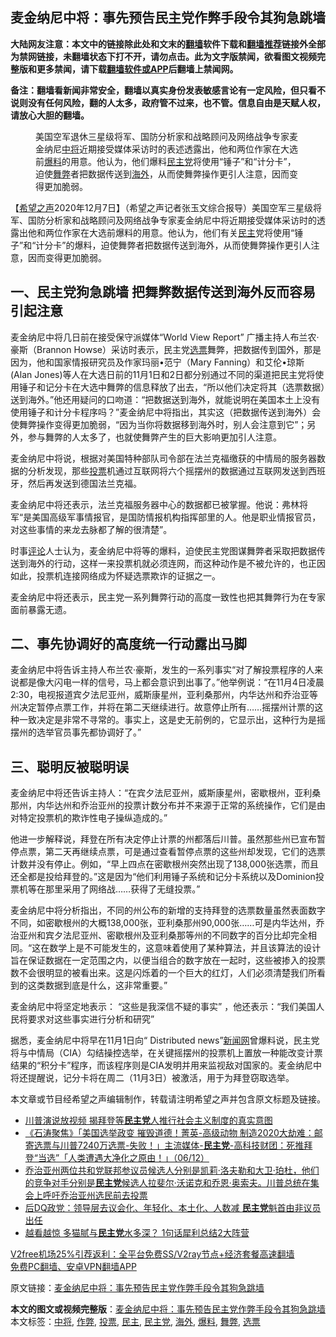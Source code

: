  <h2>麦金纳尼中将：事先预告民主党作弊手段令其狗急跳墙</h2> <p class="notice"><b>大陆网友注意：本文中的链接除此处和文末的<a href="https://github.com/bannedbook/fanqiang" >翻墙</a>软件下载和<a href="https://github.com/killgcd/justmysocks/blob/master/README.md">翻墙推荐</a>链接外全部为禁网链接，未翻墙状态下打不开，请勿点击。此为文字版禁闻，欲看图文视频完整版和更多禁闻，请下载<a href="https://github.com/bannedbook/fanqiang">翻墙软件或APP</a>后翻墙上禁闻网。</p><p>备注：翻墙看新闻非常安全，翻墙以真实身份发表敏感言论有一定风险，但只看不说则没有任何风险，翻的人太多，政府管不过来，也不管。信息自由是天赋人权，请放心大胆的翻墙。</b></p>  <div class="entry"> <figure><figcaption>美国空军退休三星级将军、国防分析家和战略顾问及网络战争专家麦金纳尼<a href="https://www.bannedbook.org/bnews/tag/%E4%B8%AD%E5%B0%86/" class="st_tag internal_tag" rel="tag" title="标签 中将 下的日志">中将</a>近期接受媒体采访时的表述透露出，他和两位作家在大选前<a href="https://www.bannedbook.org/bnews/tag/%E7%88%86%E6%96%99/" class="st_tag internal_tag" rel="tag" title="标签 爆料 下的日志">爆料</a>的用意。他认为，他们爆料<a href="https://www.bannedbook.org/bnews/tag/%e6%b0%91%e4%b8%bb%e5%85%9a/" class="st_tag internal_tag" rel="tag" title="标签 民主党 下的日志">民主党</a>将使用“锤子”和“计分卡”，迫使<a href="https://www.bannedbook.org/bnews/tag/%E8%88%9E%E5%BC%8A/" class="st_tag internal_tag" rel="tag" title="标签 舞弊 下的日志">舞弊</a>者把数据传送到<a href="https://www.bannedbook.org/bnews/tag/%E6%B5%B7%E5%A4%96/" class="st_tag internal_tag" rel="tag" title="标签 海外 下的日志">海外</a>，从而使舞弊操作更引人注意，因而变得更加脆弱。</figcaption></figure> <p>【<span class='wp_keywordlink_affiliate'><a href="https://www.soundofhope.org" title="希望之声" target="_blank">希望之声</a></span>2020年12月7日】（希望之声记者张玉文综合报导）美国空军三星级将军、国防分析家和战略顾问及网络战争专家麦金纳尼中将近期接受媒体采访时的透露出他和两位作家在大选前爆料的用意。他认为，他们有关<a href="https://www.bannedbook.org/bnews/tag/%e6%b0%91%e4%b8%bb/" class="st_tag internal_tag" rel="tag" title="标签 民主 下的日志">民主</a>党将使用“锤子”和“计分卡”的爆料，迫使舞弊者把数据传送到海外，从而使舞弊操作更引人注意，因而变得更加脆弱。</p> <h2>一、民主党狗急跳墙 把舞弊数据传送到海外反而容易引起注意</h2> <p>麦金纳尼中将几日前在接受保守派媒体“World View Report” 广播主持人布兰农·豪斯（Brannon Howse）采访时表示，民主党<a href="https://www.bannedbook.org/bnews/tag/%E9%80%89%E7%A5%A8/" class="st_tag internal_tag" rel="tag" title="标签 选票 下的日志">选票</a>舞弊，把数据传到国外，那是因为，他和国家情报研究员及作家玛丽•范宁（Mary Fanning）和艾伦•琼斯(Alan Jones)等人在大选日前的11月1日和2日都分别通过不同的渠道把民主党将使用锤子和记分卡在大选中舞弊的信息释放了出去，“所以他们决定将其（选票数据）送到海外。”他还用疑问的口吻道：“把数据送到海外，就能说明在美国本土上没有使用锤子和计分卡程序吗？”麦金纳尼中将指出，其实这（把数据传送到海外）会使舞弊操作变得更加脆弱，“因为当你将数据移到海外时，别人会注意到它”；另外，参与舞弊的人太多了，也就使舞弊产生的巨大影响更加引人注意。</p> <p>麦金纳尼中将说，根据对美国特种部队司令部在法兰克福缴获的中情局的服务器数据的分析发现，那些<a href="https://www.bannedbook.org/bnews/tag/%E6%8A%95%E7%A5%A8/" class="st_tag internal_tag" rel="tag" title="标签 投票 下的日志">投票</a>机通过互联网将六个摇摆州的数据通过互联网发送到西班牙，然后再发送到德国法兰克福。</p>  <p>麦金纳尼中将还表示，法兰克福服务器中心的数据都已被掌握。他说：弗林将军“是美国高级军事情报官，是国防情报机构指挥部里的人。他是职业情报官员，对这些事情的来龙去脉都了解的很清楚”。</p> <p>时事<span class='wp_keywordlink_affiliate'><a href="https://www.bannedbook.org/bnews/comments/" title="新闻评论" target="_blank">评论</a></span>人士认为，麦金纳尼中将等的爆料，迫使民主党图谋舞弊者采取把数据传送到海外的行动，这样一来投票机就必须连网，而这种动作是不被允许的，也正因如此，投票机连接网络成为怀疑选票欺诈的证据之一。</p> <p>麦金纳尼中将还表示，民主党一系列舞弊行动的高度一致性也把其舞弊行为在专家面前暴露无遗。</p>  <h2>二、事先协调好的高度统一行动露出马脚</h2> <p>麦金纳尼中将告诉主持人布兰农·豪斯，发生的一系列事实“对了解投票程序的人来说都是像大闪电一样的信号，马上都会意识到出事了。”他举例说：“在11月4日凌晨2:30，电视报道宾夕法尼亚州，威斯康星州，亚利桑那州，内华达州和乔治亚等州决定暂停点票工作，并将在第二天继续进行。故意停止所有……摇摆州计票的这种一致决定是非常不寻常的。事实上，这是史无前例的，它显示出，这种行为是摇摆州的选举官员事先都协调好了。”</p> <h2>三、聪明反被聪明误</h2> <p>麦金纳尼中将还告诉主持人：“在宾夕法尼亚州，威斯康星州，密歇根州，亚利桑那州，内华达州和乔治亚州的投票计数分布并不来源于正常的系统操作，它们是由对特定投票机的欺诈性电子操纵造成的。”</p> <p>他进一步解释说，拜登在所有决定停止计票的州都落后川普。虽然那些州已宣布暂停点票，第二天再继续点票，可是通过查看暂停点票的这些州却发现，它们的选票计数并没有停止。例如，“早上四点在密歇根州突然出现了138,000张选票，而且还全都是投给拜登的。”这是因为“他们利用锤子系统和记分卡系统以及Dominion投票机等在那里采用了网络战……获得了无缝投票。”</p>  <p>麦金纳尼中将分析指出，不同的州公布的新增的支持拜登的选票数量虽然表面数字不同，如密歇根州的大概138,000张，亚利桑那州90,000张……可是内华达州，乔治亚州和宾夕法尼亚州、密歇根州及亚利桑那等州的不同数字的百分比却完全相同。“这在数学上是不可能发生的，这意味着使用了某种算法，并且该算法的设计旨在保证数据在一定范围之内，以便当组合的数字放在一起时，这些被掺入的投票数不会很明显的被看出来。这是闪烁着的一个巨大的红灯，人们必须清楚我们所看到的这类数据到底是什么，这非常重要。”</p> <p>麦金纳尼中将坚定地表示： “这些是我深信不疑的事实” ，他还表示：“我们美国人民将要求对这些事实进行分析和研究”</p> <p>据悉，麦金纳尼中将早在11月1日向“ Distributed news”<span class='wp_keywordlink_affiliate'><a href="https://www.bannedbook.org/" title="新闻网">新闻网</a></span>曾爆料说，民主党将与中情局（CIA）勾结操控选举，在关键摇摆州的投票机上置放一种能改变计票结果的“积分卡”程序，而该程序则是CIA发明并用来监视敌对国家的。麦金纳尼中将还提醒说，记分卡将在周二（11月3日）被激活，用于为拜登窃取选举。</p>  <p>本文章或节目经希望之声编辑制作，转载请注明希望之声并包含原文标题及链接。</p> <ul class='op-related-articles' title='相关阅读'> <li><a href='https://www.bannedbook.org/bnews/bannedvideo/20201208/1443806.html' target='_blank'>川普演说放视频 揭拜登等<b>民主党</b>人推行社会主义制度的真实意图</a></li> <li><a href='https://www.bannedbook.org/bnews/bannedvideo/20201208/1443797.html' target='_blank'>《石涛聚焦》「美国选举政变 摧毁道德！菁英-高级动物 制造2020大劫难：邮寄选票与川普7240万选票-失败！」主流媒体-<b>民主党</b>-高科技财团：死推拜登“当选”「人类遭遇大净化之原由！」（06/12）</a></li> <li><a href='https://www.bannedbook.org/bnews/bannedvideo/20201207/1443605.html' target='_blank'>乔治亚州两位共和党联邦参议员候选人分别是凯莉‧洛夫勒和大卫‧珀杜，他们的竞争对手分别是<b>民主党</b>候选人拉斐尔‧沃诺克和乔恩‧奥索夫。川普总统在集会上呼吁乔治亚州选民前去投票</a></li> <li><a href='https://www.bannedbook.org/bnews/cnnews/hknews/20201207/1443595.html' target='_blank'>后DQ政党：领导层去议会化、年轻化、本土化、人数减 <b>民主党</b>魁首由非议员出任</a></li> <li><a href='https://www.bannedbook.org/bnews/topimagenews/20201207/1443304.html' target='_blank'>越看越惊 多猫腻与<b>民主党</b>水多深？ 1句话犀利总结2大阵营</a></li> </ul> <p class="texttj"> <a href="https://github.com/bannedbook/fanqiang/wiki/V2ray%E6%9C%BA%E5%9C%BA" target="_blank">V2free机场25%引荐返利：全平台免费SS/V2ray节点+经济套餐高速翻墙</a><br/> <a href="https://github.com/bannedbook/fanqiang/wiki/%E7%A6%81%E9%97%BB%E7%BD%91%E5%AE%89%E5%8D%93%E7%BF%BB%E5%A2%99%E6%96%B0%E9%97%BBAPP" target="_blank">免费PC翻墙、安卓VPN翻墙APP</a></p><p>原文链接：<a class="src_link"  href="https://www.soundofhope.org/post/451240" target="_blank">麦金纳尼中将：事先预告民主党作弊手段令其狗急跳墙</a></p><a name='sharetosocial'></a>       <div><b>本文的图文或视频完整版</b>：<a href='https://www.bannedbook.org/bnews/comments/20201208/1443810.html'>麦金纳尼中将：事先预告民主党作弊手段令其狗急跳墙</a></div>  </div><!--END ENTRY--> <div class="postfooter"> <div>本文标签：<a href="https://www.bannedbook.org/bnews/tag/%E4%B8%AD%E5%B0%86/" rel="tag">中将</a>, <a href="https://www.bannedbook.org/bnews/tag/%e4%bd%9c%e5%bc%8a/" rel="tag">作弊</a>, <a href="https://www.bannedbook.org/bnews/tag/%E6%8A%95%E7%A5%A8/" rel="tag">投票</a>, <a href="https://www.bannedbook.org/bnews/tag/%e6%b0%91%e4%b8%bb/" rel="tag">民主</a>, <a href="https://www.bannedbook.org/bnews/tag/%e6%b0%91%e4%b8%bb%e5%85%9a/" rel="tag">民主党</a>, <a href="https://www.bannedbook.org/bnews/tag/%E6%B5%B7%E5%A4%96/" rel="tag">海外</a>, <a href="https://www.bannedbook.org/bnews/tag/%E7%88%86%E6%96%99/" rel="tag">爆料</a>, <a href="https://www.bannedbook.org/bnews/tag/%E8%88%9E%E5%BC%8A/" rel="tag">舞弊</a>, <a href="https://www.bannedbook.org/bnews/tag/%E9%80%89%E7%A5%A8/" rel="tag">选票</a></div>  </div><!--END POSTFOOTER--> 